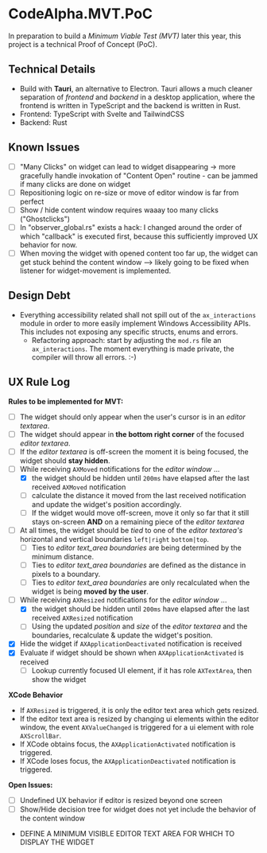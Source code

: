 # CodeAlpha.MVT.PoC

In preparation to build a _Minimum Viable Test (MVT)_ later this year, this project is a technical Proof of Concept (PoC).

## Technical Details

- Build with **Tauri**, an alternative to Electron. Tauri allows a much cleaner separation of _frontend_ and _backend_ in a desktop application, where the frontend is written in TypeScript and the backend is written in Rust.
- Frontend: TypeScript with Svelte and TailwindCSS
- Backend: Rust

## Known Issues

- [ ] "Many Clicks" on widget can lead to widget disappearing -> more gracefully handle invokation of "Content Open" routine - can be jammed if many clicks are done on widget
- [ ] Repositioning logic on re-size or move of editor window is far from perfect
- [ ] Show / hide content window requires waaay too many clicks ("Ghostclicks")
- [ ] In "observer_global.rs" exists a hack: I changed around the order of which "callback" is executed first, because this sufficiently improved UX behavior for now.
- [ ] When moving the widget with opened content too far up, the widget can get stuck behind the content window --> likely going to be fixed when listener for widget-movement is implemented.

## Design Debt

- Everything accessibility related shall not spill out of the `ax_interactions` module in order to more easily implement Windows Accessibility APIs. This includes not exposing any specific structs, enums and errors.
  - Refactoring approach: start by adjusting the `mod.rs` file an `ax_interactions`. The moment everything is made private, the compiler will throw all errors. :-)

## UX Rule Log

**Rules to be implemented for MVT:**

- [ ] The widget should only appear when the user's cursor is in an _editor textarea_.
- [ ] The widget should appear in **the bottom right corner** of the focused _editor textarea_.
- [ ] If the _editor textarea_ is off-screen the moment it is being focused, the widget should **stay hidden**.
- [ ] While receiving `AXMoved` notifications for the _editor window_ ...
  - [x] the widget should be hidden until `200ms` have elapsed after the last received `AXMoved` notification
  - [ ] calculate the distance it moved from the last received notification and update the widget's position accordingly.
  - [ ] If the widget would move off-screen, move it only so far that it still stays on-screen **AND** on a remaining piece of the _editor textarea_
- [ ] At all times, the widget should be _tied_ to one of the _editor textarea's_ horizontal and vertical boundaries `left|right` `bottom|top`.
  - [ ] Ties to _editor text_area boundaries_ are being determined by the minimum distance.
  - [ ] Ties to _editor text_area boundaries_ are defined as the distance in pixels to a boundary.
  - [ ] Ties to _editor text_area boundaries_ are only recalculated when the widget is being **moved by the user**.
- [ ] While receiving `AXResized` notifications for the _editor window_ ...
  - [x] the widget should be hidden until `200ms` have elapsed after the last received `AXResized` notification
  - [ ] Using the updated _position_ and _size_ of the _editor textarea_ and the boundaries, recalculate & update the widget's position.
- [x] Hide the widget if `AXApplicationDeactivated` notification is received
- [x] Evaluate if widget should be shown when `AXApplicationActivated` is received
  - [ ] Lookup currently focused UI element, if it has role `AXTextArea`, then show the widget

**XCode Behavior**

- If `AXResized` is triggered, it is only the editor text area which gets resized.
- If the editor text area is resized by changing ui elements within the editor window, the event `AXValueChanged` is triggered for a ui element with role `AXScrollBar`.
- If XCode obtains focus, the `AXApplicationActivated` notification is triggered.
- If XCode loses focus, the `AXApplicationDeactivated` notification is triggered.

**Open Issues:**

- [ ] Undefined UX behavior if editor is resized beyond one screen
- [ ] Show/Hide decision tree for widget does not yet include the behavior of the content window

- DEFINE A MINIMUM VISIBLE EDITOR TEXT AREA FOR WHICH TO DISPLAY THE WIDGET
